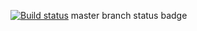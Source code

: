 [![Build status](https://ci.appveyor.com/api/projects/status/93ib23940tpmtskc?svg=true)](https://ci.appveyor.com/project/Gendalf21/aqa-homeworks130522)
master branch status badge